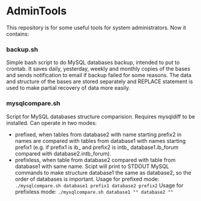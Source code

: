 # AdminTools
This repository is for some useful tools for system administrators. Now it contains:

### backup.sh 
Simple bash script to do MySQL databases backup, intended to put to crontab. It saves daily, yesterday, weekly and monthly copies of the bases and sends notification to email if backup failed for some reasons. The data and structure of the bases are stored separately and REPLACE statement is used to make partial recovery of data more easily.

### mysqlcompare.sh
Script for MySQL databases structure comparision. Requires mysqldiff to be installed. Can operate in two modes:
* prefixed, when tables from database2 with name starting prefix2 in names are compared with tables from database1 with names starting prefix1 (e.g. if prefix1 is ib_ and prefix2 is intb_ database1.ib_forum compared with database2.intb_forum).
* prefixless, when table from database2 compared with table from database1 with same name.
Scipt will print to STDOUT MySQL commands to make structure database1 the same as database2, so the order of databases is important.
Usage for prefixed mode: 
`./mysqlcompare.sh database1 prefix1 database2 prefix2`
Usage for prefixless mode: 
`./mysqlcompare.sh database1 "" database2 ""`
